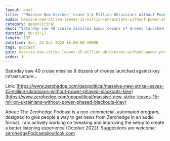```yaml
---
layout: post
title: "'Massive New Strikes' Leave 1.5 Million Ukrainians Without Power, Phased Blackouts In Kiev"
audio: massive-new-strike-leaves-15-million-ukrainians-without-power-phased-blackouts-kiev-0
category: geopolitical
desc: "Saturday saw 40 cruise missiles &amp; dozens of drones launched against key infrastructure..."
duration: 00:03:17
length: 197
datetime: Sun, 23 Oct 2022 16:00:00 +0000
tags: podcast
guid: massive-new-strike-leaves-15-million-ukrainians-without-power-phased-blackouts-kiev-0
order: 1
---
```

Saturday saw 40 cruise missiles &amp; dozens of drones launched against key infrastructure...

Link: [https://www.zerohedge.com/geopolitical/massive-new-strike-leaves-15-million-ukrainians-without-power-phased-blackouts-kiev](https://www.zerohedge.com/geopolitical/massive-new-strike-leaves-15-million-ukrainians-without-power-phased-blackouts-kiev)

About: The Zerohedge Podcast is a non-commercial, automated program, designed to give people a way to get news from Zerohedge in an audio format.  I am actively working on tweaking and improving the setup to create a better listening experience (October 2022).  Suggestions are welcome: [zerohedgePodcast@outlook.com](mailto:zerohedgePodcast@outlook.com)